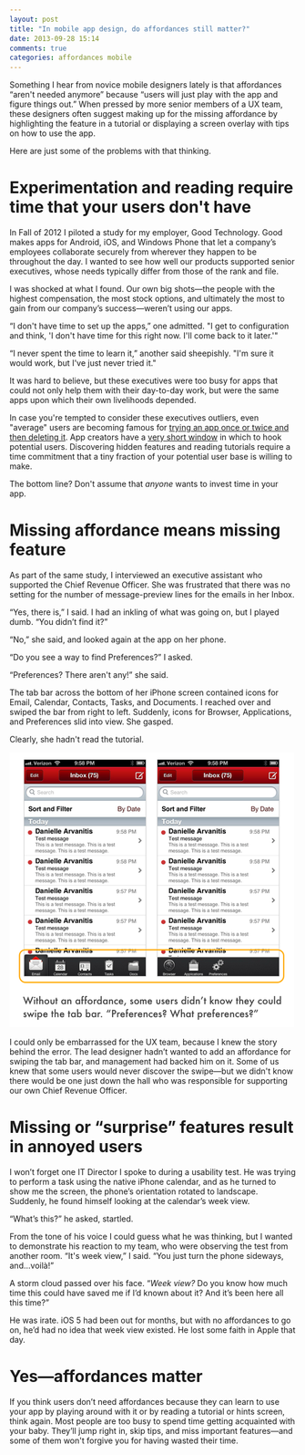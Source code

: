 ```yaml
---
layout: post
title: "In mobile app design, do affordances still matter?"
date: 2013-09-28 15:14
comments: true
categories: affordances mobile
---
```


Something I hear from novice mobile designers lately is that affordances “aren't needed anymore” because “users will just play with the app and figure things out.” When pressed by more senior members of a UX team, these designers often suggest making up for the missing affordance by highlighting the feature in a tutorial or displaying a screen overlay with tips on how to use the app.

Here are just some of the problems with that thinking.

# Experimentation and reading require time that your users don't have

In Fall of 2012 I piloted a study for my employer, Good Technology. Good makes apps for Android, iOS, and Windows Phone that let a company’s employees collaborate securely from wherever they happen to be throughout the day. I wanted to see how well our products supported senior executives, whose needs typically differ from those of the rank and file.

I was shocked at what I found. Our own big shots—the people with the highest compensation, the most stock options, and ultimately the most to gain from our company’s success—weren’t using our apps.

“I don't have time to set up the apps,” one admitted. "I get to configuration and think, 'I don't have time for this right now. I'll come back to it later.'"

“I never spent the time to learn it,” another said sheepishly. "I'm sure it would work, but I've just never tried it."

It was hard to believe, but these executives were too busy for apps that could not only help them with their day-to-day work, but were the same apps upon which their own livelihoods depended.

In case you're tempted to consider these executives outliers, even "average" users are becoming famous for <a href="http://usatoday30.usatoday.com/MONEY/usaedition/2012-01-31-App-Love-is-Fleeting_ST_U.htm">trying an app once or twice and then deleting it</a>. App creators have a <a href="http://www.nuance.com/ucmprod/groups/enterprise/@web-enus/documents/collateral/nc_020218.pdf">very short window</a> in which to hook potential users. Discovering hidden features and reading tutorials require a time commitment that a tiny fraction of your potential user base is willing to make.

The bottom line? Don't assume that *anyone* wants to invest time in your app.

# Missing affordance means missing feature

As part of the same study, I interviewed an executive assistant who supported the Chief Revenue Officer. She was frustrated that there was no setting for the number of message-preview lines for the emails in her Inbox.

“Yes, there is,” I said. I had an inkling of what was going on, but I played dumb. “You didn’t find it?”

“No,” she said, and looked again at the app on her phone.

“Do you see a way to find Preferences?” I asked.

“Preferences? There aren't any!” she said.

The tab bar across the bottom of her iPhone screen contained icons for Email, Calendar, Contacts, Tasks, and Documents. I reached over and swiped the bar from right to left. Suddenly, icons for Browser, Applications, and Preferences slid into view. She gasped.

Clearly, she hadn't read the tutorial.

<img src="/../images/blogImages/navbar.png" alt="screenshot" title="Oops" />

I could only be embarrassed for the UX team, because I knew the story behind the error. The lead designer hadn’t wanted to add an affordance for swiping the tab bar, and management had backed him on it. Some of us knew that some users would never discover the swipe—but we didn't know there would be one just down the hall who was responsible for supporting our own Chief Revenue Officer.

# Missing or “surprise” features result in annoyed users

I won’t forget one IT Director I spoke to during a usability test. He was trying to perform a task using the native iPhone calendar, and as he turned to show me the screen, the phone’s orientation rotated to landscape. Suddenly, he found himself looking at the calendar’s week view.

“What’s this?” he asked, startled.

From the tone of his voice I could guess what he was thinking, but I wanted to demonstrate his reaction to my team, who were observing the test from another room. “It's week view,” I said. “You just turn the phone sideways, and…voilà!”

A storm cloud passed over his face. “*Week view?* Do you know how much time this could have saved me if I’d known about it? And it’s been here all this time?”

He was irate. iOS 5 had been out for months, but with no affordances to go on, he’d had no idea that week view existed. He lost some faith in Apple that day.

# Yes—affordances matter

If you think users don’t need affordances because they can learn to use your app by playing around with it or by reading a tutorial or hints screen, think again. Most people are too busy to spend time getting acquainted with your baby. They’ll jump right in, skip tips, and miss important features—and some of them won't forgive you for having wasted their time.